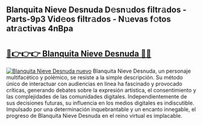 ## Blanquita Nieve Desnuda D𝚎sn𝚞dos filtr𝚊dos - Parts-9p3 Vid𝚎os filtr𝚊dos - N𝚞evas f𝚘tos atr𝚊ctivas 4nBpa

# <h2><a href="http://mbb388.tromn.icu/?c=Blanquita+Nieve+Desnuda">🔗👉👉👉 Blanquita Nieve Desnuda 🔗🔗</a></h2>

[![Blanquita Nieve Desnuda nuevo](https://i.imgur.com/pEAQMta.gif)](http://mbb388.tromn.icu/?c=Blanquita+Nieve+Desnuda)
Blanquita Nieve Desnuda, un personaje multifacético y polémico, se resiste a la simple descripción. Su método único de interactuar con audiencias en línea ha fascinado y provocado críticas, generando debates sobre la expresión artística, el consentimiento y las complejidades de las comunidades digitales. Independientemente de sus decisiones futuras, su influencia en los medios digitales es indiscutible. Impulsado por una determinación inquebrantable y un encanto innegable, el progreso de Blanquita Nieve Desnuda en el reino virtual es implacable.
